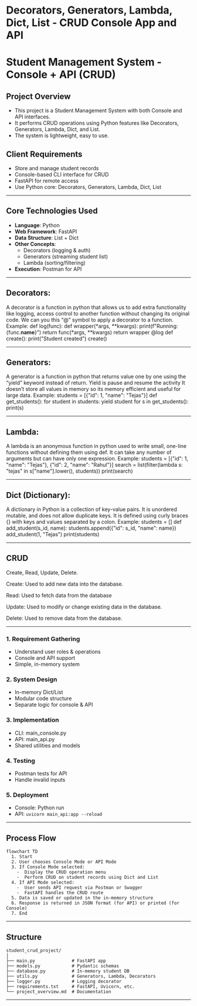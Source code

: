 # Decorators, Generators, Lambda, Dict, List - CRUD Console App and API
# Student Management System - Console + API (CRUD)

## Project Overview

- This project is a Student Management System with both Console and API interfaces.
- It performs CRUD operations using Python features like Decorators, Generators, Lambda, Dict, and List.
- The system is lightweight, easy to use.


## Client Requirements

- Store and manage student records
- Console-based CLI interface for CRUD
- FastAPI for remote access
- Use Python core: Decorators, Generators, Lambda, Dict, List

---

## Core Technologies Used

- **Language**: Python
- **Web Framework**: FastAPI
- **Data Structure**: List + Dict
- **Other Concepts**:
  - Decorators (logging & auth)
  - Generators (streaming student list)
  - Lambda (sorting/filtering)
- **Execution**: Postman for API

---


## Decorators:
A decorator is a function in python that allows us to add extra functionality like logging, access control to another function without changing its original code. We can you this “@” symbol to apply a decorator to a function.
Example:
def log(func):
    def wrapper(*args, **kwargs):
        print(f"Running: {func.__name__}")
        return func(*args, **kwargs)
    return wrapper
@log
def create():
    print("Student created")
create()

---

## Generators:
A generator is a function in python that returns value one by one using the “yield” keyword instead of return.
Yield is pause and resume the activity
It doesn’t store all values in memory so its memory efficient and useful for large data.
Example:
students = [{"id": 1, "name": "Tejas"}]
def get_students():
    for student in students:
        yield student
for s in get_students():
    print(s)

---

## Lambda:
A lambda is an anonymous function in python used to write small, one-line functions without defining them using def. It can take any number of arguments but can have only one expression.
Example:
students = [{"id": 1, "name": "Tejas"}, {"id": 2, "name": "Rahul"}]
search = list(filter(lambda s: "tejas" in s["name"].lower(), students))
print(search)

---

## Dict (Dictionary):
A dictionary in Python is a collection of key-value pairs. It is unordered mutable, and does not allow duplicate keys. It is defined using curly braces {} with keys and values separated by a colon.
Example:
students = [] 
def add_student(s_id, name):
    students.append({"id": s_id, "name": name})
add_student(1, "Tejas")
print(students)

---

## CRUD
Create, Read, Update, Delete.

Create:
Used to add new data into the database.

Read:
Used to fetch data from the database

Update:
Used to modify or change existing data in the database.

Delete:
Used to remove data from the database.

---

### 1. Requirement Gathering
- Understand user roles & operations
- Console and API support
- Simple, in-memory system

### 2. System Design
- In-memory Dict/List
- Modular code structure
- Separate logic for console & API

### 3. Implementation
- CLI: main_console.py
- API: main_api.py
- Shared utilities and models

### 4. Testing
- Postman tests for API
- Handle invalid inputs

### 5. Deployment
- Console: Python run
- API: `uvicorn main_api:app --reload`

---

## Process Flow

```
flowchart TD
  1. Start
  2. User chooses Console Mode or API Mode
  3. If Console Mode selected:
    -  Display the CRUD operation menu
    -  Perform CRUD on student records using Dict and List
  4. If API Mode selected:
    -  User sends API request via Postman or Swagger
    -  FastAPI handles the CRUD route
  5. Data is saved or updated in the in-memory structure
  6. Response is returned in JSON format (for API) or printed (for Console)
  7. End
```

---

## Structure

```
student_crud_project/
│
├── main.py              # FastAPI app
├── models.py            # Pydantic schemas
├── database.py          # In-memory student DB
├── utils.py             # Generators, Lambda, Decorators
├── logger.py            # Logging decorator
├── requirements.txt     # FastAPI, Uvicorn, etc.
└── project_overview.md  # Documentation
```

---

